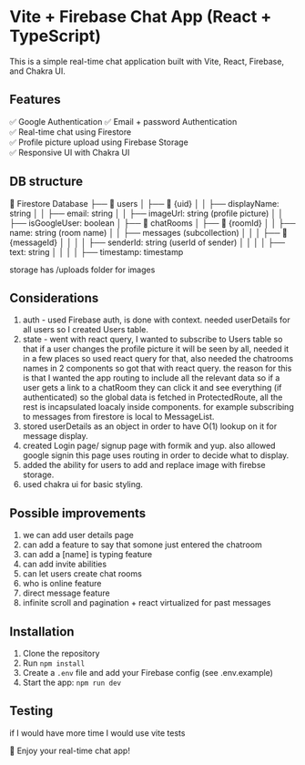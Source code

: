 # Vite + Firebase Chat App (React + TypeScript)

This is a simple real-time chat application built with Vite, React, Firebase, and Chakra UI.

## Features

✅ Google Authentication
✅ Email + password Authentication  
✅ Real-time chat using Firestore  
✅ Profile picture upload using Firebase Storage  
✅ Responsive UI with Chakra UI

## DB structure

📂 Firestore Database
├── 📁 users
│ ├── 📄 {uid}
│ │ ├── displayName: string
│ │ ├── email: string
│ │ ├── imageUrl: string (profile picture)
│ │ ├── isGoogleUser: boolean
│
├── 📁 chatRooms
│ ├── 📄 {roomId}
│ │ ├── name: string (room name)
│ │ ├── messages (subcollection)
│ │ │ ├── 📄 {messageId}
│ │ │ │ ├── senderId: string (userId of sender)
│ │ │ │ ├── text: string
│ │ │ │ ├── timestamp: timestamp

storage has /uploads folder for images

## Considerations

1. auth - used Firebase auth, is done with context. needed userDetails for all users so I created Users table.
2. state - went with react query, I wanted to subscribe to Users table so that if a user changes the profile picture it will be seen by all, needed it in a few places so used react query for that, also needed the chatrooms names in 2 components so got that with react query. the reason for this is that I wanted the app routing to include all the relevant data so if a user gets a link to a chatRoom they can click it and see everything (if authenticated) so the global data is fetched in ProtectedRoute, all the rest is incapsulated loacaly inside components. for example subscribing to messages from firestore is local to MessageList.
3. stored userDetails as an object in order to have O(1) lookup on it for message display.
4. created Login page/ signup page with formik and yup. also allowed google signin this page uses routing in order to decide what to display.
5. added the ability for users to add and replace image with firebse storage.
6. used chakra ui for basic styling.

## Possible improvements

1. we can add user details page
2. can add a feature to say that somone just entered the chatroom
3. can add a [name] is typing feature
4. can add invite abilities
5. can let users create chat rooms
6. who is online feature
7. direct message feature
8. infinite scroll and pagination + react virtualized for past messages

## Installation

1. Clone the repository
2. Run `npm install`
3. Create a `.env` file and add your Firebase config (see .env.example)
4. Start the app: `npm run dev`

## Testing

if I would have more time I would use vite tests

🚀 Enjoy your real-time chat app!
